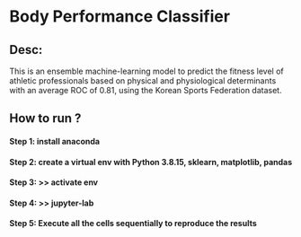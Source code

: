 # Body Performance Classifier

## Desc:
This is an ensemble machine-learning model to predict the fitness level of athletic professionals based on physical and physiological determinants with an average ROC of 0.81, using the Korean Sports Federation dataset.

## How to run ?
#### Step 1: install anaconda
#### Step 2: create a virtual env with Python 3.8.15, sklearn, matplotlib, pandas
#### Step 3: >> activate env
#### Step 4: >> jupyter-lab
#### Step 5: Execute all the cells sequentially to reproduce the results
